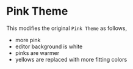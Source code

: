# Pink Theme

This modifies the original `Pink Theme` as follows,

* more pink
* editor background is white
* pinks are warmer
* yellows are replaced with more fitting colors
